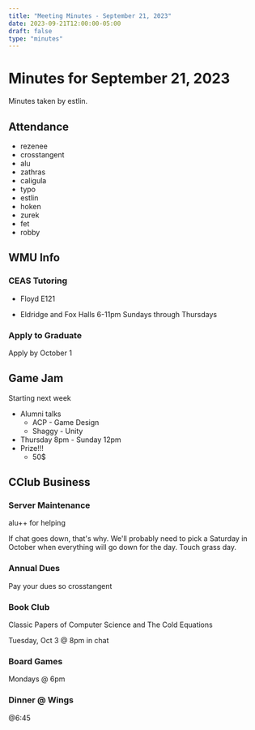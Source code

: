 ```yaml
---
title: "Meeting Minutes - September 21, 2023"
date: 2023-09-21T12:00:00-05:00
draft: false
type: "minutes"
---
```


# Minutes for September 21, 2023
Minutes taken by estlin. 

## Attendance
* rezenee
* crosstangent
* alu
* zathras
* caligula
* typo
* estlin
* hoken
* zurek
* fet
* robby

## WMU Info

### CEAS Tutoring
* Floyd E121

* Eldridge and Fox Halls 6-11pm Sundays through Thursdays

### Apply to Graduate
Apply by October 1

## Game Jam
Starting next week

* Alumni talks
  * ACP - Game Design
  * Shaggy - Unity
* Thursday 8pm - Sunday 12pm
* Prize!!!
  * 50$

## CClub Business

### Server Maintenance
alu++ for helping

If chat goes down, that's why. We'll probably need to pick a Saturday in October when everything will go down for the day. Touch grass day. 

### Annual Dues

Pay your dues so crosstangent 

### Book Club

Classic Papers of Computer Science and The Cold Equations

Tuesday, Oct 3 @ 8pm in chat

### Board Games

Mondays @ 6pm

### Dinner @ Wings

@6:45



